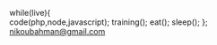 while(live){ <br>
    code(php,node,javascript);
    training();
    eat();
    sleep();
};
nikoubahman@gmail.com
